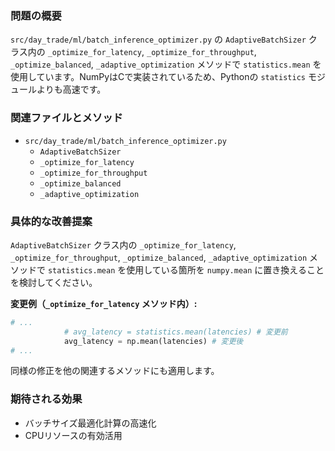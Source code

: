 ### 問題の概要
`src/day_trade/ml/batch_inference_optimizer.py` の `AdaptiveBatchSizer` クラス内の `_optimize_for_latency`, `_optimize_for_throughput`, `_optimize_balanced`, `_adaptive_optimization` メソッドで `statistics.mean` を使用しています。NumPyはCで実装されているため、Pythonの `statistics` モジュールよりも高速です。

### 関連ファイルとメソッド
- `src/day_trade/ml/batch_inference_optimizer.py`
    - `AdaptiveBatchSizer`
    - `_optimize_for_latency`
    - `_optimize_for_throughput`
    - `_optimize_balanced`
    - `_adaptive_optimization`

### 具体的な改善提案
`AdaptiveBatchSizer` クラス内の `_optimize_for_latency`, `_optimize_for_throughput`, `_optimize_balanced`, `_adaptive_optimization` メソッドで `statistics.mean` を使用している箇所を `numpy.mean` に置き換えることを検討してください。

**変更例（`_optimize_for_latency` メソッド内）:**
```python
# ...
            # avg_latency = statistics.mean(latencies) # 変更前
            avg_latency = np.mean(latencies) # 変更後
# ...
```
同様の修正を他の関連するメソッドにも適用します。

### 期待される効果
- バッチサイズ最適化計算の高速化
- CPUリソースの有効活用

